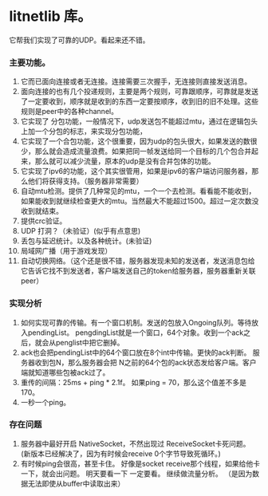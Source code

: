 # litnetlib 库。

它帮我们实现了可靠的UDP。看起来还不错。

### 主要功能。
1. 它而已面向连接或者无连接。连接需要三次握手，无连接则直接发送消息。
2. 面向连接的也有几个投递规则，主要是两个规则，可靠跟顺序，可靠就是发送了一定要收到，顺序就是收到的东西一定要按顺序，收到旧的旧不处理。这些规则是peer中的各种channel。
3. 它实现了 分包功能，一般情况下，udp发送包不能超过mtu，通过在逻辑包头上加一个分包的标志，来实现分包功能，
4. 它实现了一个合包功能，这个很重要，因为udp的包头很大，如果发送的数很少，那么就会造成流量浪费。如果把同一帧发送给同一个目标的几个包合并起来，那么就可以减少流量，原本的udp是没有合并包体的功能。
5. 它实现了ipv6的功能，这个其实很管用，如果是ipv6的客户端访问服务器，那么他们将获得支持。（服务器非常需要）
6. 自动mtu检测。提供了几种常见的mtu，一个一个去检测。看看能不能收到，如果能收到就继续检查更大的mtu。当然最大不能超过1500。超过一定次数没收到就结束。
7. 提供crc验证。
8. UDP 打洞？（未验证）(似乎有点意思)
9. 丢包与延迟统计。以及各种统计。(未验证)
10. 局域网广播（用于游戏发现）
11. 自动切换网络。（这个还是很不错，服务器发现未知的发送者，发送消息包给它告诉它找不到发送者，客户端发送自己的token给服务器，服务器重新关联peer）

### 实现分析
1. 如何实现可靠的传输。有一个窗口机制。发送的包放入Ongoing队列。等待放入pendingList。 pengdingList就是一个窗口，64个对象。收到一个ack之后，就会从penglist中把它删掉。
2. ack也会把pendingList中的64个窗口放在8个int中传输。更快的ack判断。 服务器收到包N，那么服务器会把 N之前的64个包的ack状态发给客户端。客户端就知道哪些包被ack过了。
3. 重传的间隔：25ms + ping * 2.1f。 如果ping = 70，那么这个值差不多是170。
4. 一秒一个ping。

### 存在问题
1. 服务器中最好开启 NativeSocket，不然出现过 ReceiveSocket卡死问题。 (新版本已经解决了，因为有时候会receive 0个字节导致死循环。)
2. 有时候ping会很高，甚至卡住。 好像是socket receive那个线程，如果给他卡一下，就会出问题。  明天要看一下  一定要看。  继续做流量分析。  （是因为数据无法即使从buffer中读取出来）